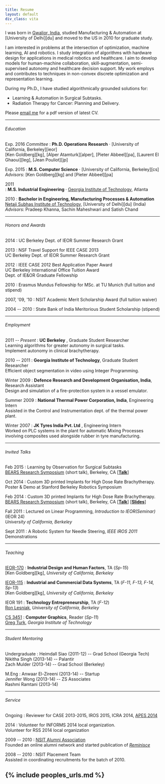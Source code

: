 ```yaml
---
title: Resume
layout: default
div_class: vita
---
```


I was born in [Gwalior, India](http://en.wikipedia.org/wiki/Gwalior), studied Manufacturing & Automation at [University of Delhi][du] and moved to the US in 2010 for graduate study. 

I am interested in problems at the intersection of optimization, machine learning, AI and robotics. I study integration of algorithms with hardware design for applications in medical robotics and healthcare. I aim to develop models for human-machine collaboration, skill-augmentation, semi-supervised autonomy and healthcare decision support. My work employs and contributes to techniques in non-convex discrete optimization and representation learning.  

During my Ph.D., I have studied algorithmically grounded solutions for:  
+ Learning & Automation in Surgical Subtasks.  
+ Radiation Therapy for Cancer: Planning and Delivery.  

Please [email me](mailto:animesh.garg@berkeley.edu) for a pdf version of latest CV.  

---  

###### Education

Exp. 2016  *Committee*
: **Ph.D. Operations Research** &#xb7; [University of California, Berkeley][ieor]  
  [Ken Goldberg][kg], [Alper Atamturk][alper], [Pieter Abbeel][pa], [Laurent El Ghaoui][leg], [Jean Pouliot][jp]   
  <!--*Coursework*: Linear and Non Linear Optimization, Stochastic Modeling, Network Algorithms and Graph Theory, Statistical Learning, Controls, Robotics.-->

Exp. 2015 
: **M.S. Computer Science** &#xb7; [University of California, Berkeley][cs]  
  *Advisors*: [Ken Goldberg][kg] and [Pieter Abbeel][pa] 

2011   
: **M.S. Industrial Engineering** &#xb7; [Georgia Institute of Technology](http://www.isye.gatech.edu/), Atlanta  

2010 
: **Bachelor in Engineering, Manufacturing Processes & Automation**  
[Netaji Subhas Institute of Technology](http://nsit.ac.in/department/mpa.php), [University of Delhi][du] (India)  
  *Advisors*: Pradeep Khanna, Sachin Maheshwari and Satish Chand

---  

###### Honors and Awards
2014
:  UC Berkeley Dept. of IEOR Summer Research Grant

2013
:  NSF Travel Support for IEEE CASE 2013  
   UC Berkeley Dept. of IEOR Summer Research Grant

2012
: IEEE CASE 2012 Best Application Paper Award  
  UC Berkeley International Office Tuition Award  
  Dept. of IE&OR Graduate Fellowship

2010
:  Erasmus Mundus Fellowship for MSc. at TU Munich (full tuition and stipend)

2007, '09, '10 
: NSIT Academic Merit Scholarship Award (full tuition waiver)

2004 -- 2010
: State Bank of India Meritorious Student Scholarship (stipend)

---

###### Employment

2011 -- *Present*
: **UC Berkeley** , Graduate Student Researcher    
  Learning algorithms for greater autonomy in surgical tasks.  
  Implement autonomy in clinical brachytherapy.

2010 -- 2011
: **Georgia Institute of Technology**, Graduate Student Researcher  
  Efficient object segmentation in video using Integer Programming.

Winter 2009
: **Defence Research and Development Organisation, India**, Research Assistant       
  Design and simulation of a fire-protection system in a vessel emulator.   

Summer 2009
: **National Thermal Power Corporation, India**, Engineering Intern     
  Assisted in the Control and Instrumentation dept. of the thermal power plant.  
  
Winter 2007
: **JK Tyres India Pvt. Ltd** , Engineering Intern     
   Worked on PLC systems in the plant for automatic Mixing Processes involving composites used alongside rubber in tyre manufacturing.  
   
---

###### Invited Talks

Feb 2015
: Learning by Observation for Surgical Subtasks  
[BEARS Research Symposium](http://www.eecs.berkeley.edu/bears/) (short talk), Berkeley, CA \[[**Talk**](https://youtu.be/Eye92IXOkxE)\]

Oct 2014
: Custom 3D printed Implants for High Dose Rate Brachytherapy.  
Poster & Demo at Stanford Berkeley Robotics Symposium  

Feb 2014
: Custom 3D printed Implants for High Dose Rate Brachytherapy.  
[BEARS Research Symposium](http://www.eecs.berkeley.edu/bears/2014/) (short talk), Berkeley, CA \[[**Talk**](https://youtu.be/sLnrddnAGks?list=PLOyuQaVrp4qqNdUbezfWvP8qtmKDuYzLS)\] \[[**Slides**](http://www.eecs.berkeley.edu/XRG/BEARS/2014/presentations/garg.pptx)\]

Fall 2011
: Lectured on Linear Programming, *Introduction to IEOR(Seminar)* \(IEOR 24\)  
  *University of California, Berkeley*

Sept 2011
: A Robotic System for Needle Steering, *IEEE IROS 2011* Demonstrations

---
 
###### Teaching
[IEOR-170](http://www.ieor.berkeley.edu/~ieor170/)
: **Industrial Design and Human Factors**, TA (*Sp-15*)   
  [Ken Goldberg][kg], *University of California, Berkeley*

[IEOR-115](http://www.ieor.berkeley.edu/~ieor115/)
: **Industrial and Commercial Data Systems**, TA (*F-11, F-13, F-14, Sp-13*)  
  [Ken Goldberg][kg], *University of California, Berkeley*

IEOR 191
: **Technology Entrepreneurship**, TA (*F-12*)  
  [Ron Lesniak](http://ronlesniak.com/), *University of California, Berkeley*

[CS 3451](http://www.cc.gatech.edu/graphics/courses.html)
: **Computer Graphics**, Reader (*Sp-11*)   
  [Greg Turk](http://www.cc.gatech.edu/~turk/), *Georgia Institute of Technology*

---

###### Student Mentoring

Undergraduate
: Heimdall Siao (2011-12) -- Grad School (Georgia Tech)  
Nikitha Singh (2013-14) -- Palantir  
Zach Mulder (2013-14) -- Grad School (Berkeley)

M.Eng
: Anwaar El-Zireeni (2013-14) -- Startup   
 Jennifer Wong (2013-14) -- ZS Associates  
Rashmi Ramtani (2013-14)  

---

###### Service
Ongoing
: Reviewer for CASE 2013-2015, IROS 2015, ICRA 2014, [APES 2014](http://www.springer.com/biomed/journal/13246)

2014 
: Volunteer for INFORMS 2014 local organization.  
Volunteer for RSS 2014 local organization

2009 -- 2010
: [NSIT Alumni Association](http://nsitalumni.org/)  
Founded an online alumni network and started publication of [*Reminisce*](http://nsitalumni.org/main/index.php/reminisce-2009-10.html)

2008 -- 2010
: NSIT Placement Team  
  Assisted in coordinating recruitments for the batch of 2010.  

{% include peoples_urls.md %}
---

<!--
###### Publications

* For a full list of papers, go to [Publications]({{ site.baseurl }}/publications.html) page.  
* For an online listing please visit [Google Scholar](http://scholar.google.com/citations?user=zp8V7ZMAAAAJ&hl=en).
---

-->

<!--
<div class="footer">
&copy; Last updated on: {{ site.time | date_to_string }}
</div>
-->